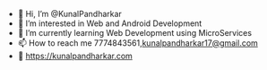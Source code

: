 - 👋 Hi, I’m @KunalPandharkar
- 👀 I’m interested in Web and Android Development
- 🌱 I’m currently learning Web Development using MicroServices
- 📫 How to reach me 7774843561,kunalpandharkar17@gmail.com
- 💞️ https://kunalpandharkar.com

<!---
KunalPandharkar/KunalPandharkar is a ✨ special ✨ repository because its `README.md` (this file) appears on your GitHub profile.
You can click the Preview link to take a look at your changes.
--->
